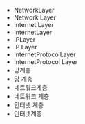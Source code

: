 - NetworkLayer
- Network Layer
- Internet Layer
- InternetLayer
- IPLayer
- IP Layer
- InternetProtocolLayer
- InternetProtocol Layer
- 망계층
- 망 계층
- 네트워크계층
- 네트워크 계층
- 인터넷 계층
- 인터넷계층